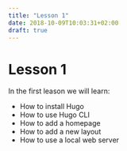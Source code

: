 ```yaml
---
title: "Lesson 1"
date: 2018-10-09T10:03:31+02:00
draft: true
---
```


# Lesson 1

In the first leason we will learn:

- How to install Hugo
- How to use Hugo CLI
- How to add a homepage
- How to add a new layout
- How to use a local web server
